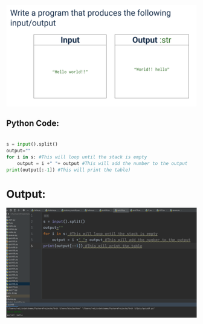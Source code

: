 ![](quiz69q.png)

## Python Code:
```.py

s = input().split() 
output=""
for i in s: #This will loop until the stack is empty
    output = i +" "+ output #This will add the number to the output
print(output[:-1]) #This will print the table)
```

# Output:
![](quiz69outt.png)

